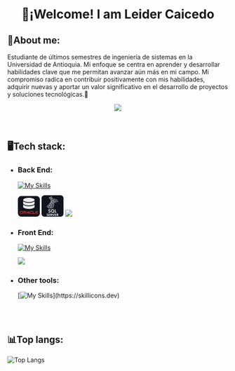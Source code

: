 <div align="center">
  
  # 👋¡Welcome! I am Leider Caicedo
  
</div>

## 🌟About me: 

Estudiante de últimos semestres de ingeniería de sistemas en la Universidad de Antioquia. Mi enfoque se centra en aprender y desarrollar habilidades clave que me permitan avanzar aún más en mi campo. Mi compromiso radica en contribuir positivamente con mis habilidades, adquirir nuevas y aportar un valor significativo en el desarrollo de proyectos y soluciones tecnológicas.👏

  <div align="center">
    <img src="https://github-readme-stats.vercel.app/api?username=Leider-20&show_icons=true&theme=dark" />
  </div>

<br>
<br>

## 🖥️Tech stack:  

- ### Back End:

  [![My Skills](https://skillicons.dev/icons?i=java,spring,idea,maven)](https://skillicons.dev)
  <div>
    <img src="https://github.com/Leider-20/Leider-20/blob/main/icons/oracle.png?raw=true" width="50" />
    <img src="https://github.com/Leider-20/Leider-20/blob/main/icons/sqlserver.png?raw=true" width="50" />
    <img src="https://skillicons.dev/icons?i=mysql"/>
  </div>

          
- ### Front End:
  
  [![My Skills](https://skillicons.dev/icons?i=js,html,css,vscode)](https://skillicons.dev)
  <div>
    <a href="https://skillicons.dev">
      <img src="https://skillicons.dev/icons?i=angular,bootstrap"/>
    </a>
  </div>
  
- ### Other tools:

  [![My Skills](https://skillicons.dev/icons?i=python,git,github,postman,)](https://skillicons.dev)

<br>
<br>

## 📊Top langs:  
![Top Langs](https://github-readme-stats.vercel.app/api/top-langs/?username=Leider-20&size_weight=0.5&count_weight=0.5)

  


<!--
**Leider-20/Leider-20** is a ✨ _special_ ✨ repository because its `README.md` (this file) appears on your GitHub profile.

Here are some ideas to get you started:

- 🔭 I’m currently working on ...
- 🌱 I’m currently learning ...
- 👯 I’m looking to collaborate on ...
- 🤔 I’m looking for help with ...
- 💬 Ask me about ...
- 📫 How to reach me: ...
- 😄 Pronouns: ...
- ⚡ Fun fact: ...
-->

